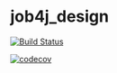 # job4j_design

[![Build Status](https://travis-ci.org/Katerina163/job4j_design.svg?branch=master)](https://travis-ci.org/Katerina163/job4j_design)

[![codecov](https://codecov.io/gh/Katerina163/job4j_design/branch/master/graph/badge.svg)](https://codecov.io/gh/Katerina163/job4j_design)